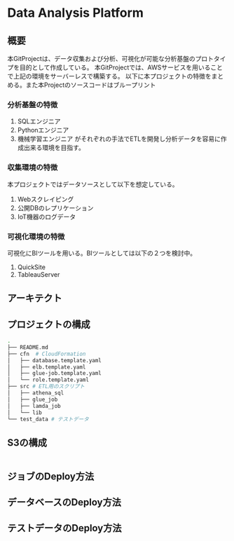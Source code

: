 # Data Analysis Platform
## 概要
本GitProjectは、データ収集および分析、可視化が可能な分析基盤のプロトタイプを目的として作成している。
本GitProjectでは、AWSサービスを用いることで上記の環境をサーバーレスで構築する。
以下に本プロジェクトの特徴をまとめる。また本Projectのソースコードはブループリント

### 分析基盤の特徴

1. SQLエンジニア
2. Pythonエンジニア
3. 機械学習エンジニア
がそれぞれの手法でETLを開発し分析データを容易に作成出来る環境を目指す。

### 収集環境の特徴
本プロジェクトではデータソースとして以下を想定している。

1. Webスクレイピング
2. 公開DBのレプリケーション
3. IoT機器のログデータ

### 可視化環境の特徴
可視化にBIツールを用いる。BIツールとしては以下の２つを検討中。

1. QuickSite
2. TableauServer

## アーキテクト


## プロジェクトの構成

```bash
.
├── README.md
├── cfn  # CloudFormation
│   ├── database.template.yaml
│   ├── elb.template.yaml
│   ├── glue-job.template.yaml
│   └── role.template.yaml
├── src # ETL用のスクリプト
│   ├── athena_sql
│   ├── glue_job
│   ├── lamda_job
│   └── lib
└── test_data # テストデータ
```

## S3の構成
```bash

```

## ジョブのDeploy方法

## データベースのDeploy方法

## テストデータのDeploy方法
